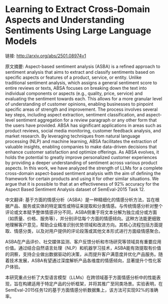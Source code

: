 # Learning to Extract Cross-Domain Aspects and Understanding Sentiments Using Large Language Models

链接: http://arxiv.org/abs/2501.08974v1

原文摘要:
Aspect-based sentiment analysis (ASBA) is a refined approach to sentiment
analysis that aims to extract and classify sentiments based on specific aspects
or features of a product, service, or entity. Unlike traditional sentiment
analysis, which assigns a general sentiment score to entire reviews or texts,
ABSA focuses on breaking down the text into individual components or aspects
(e.g., quality, price, service) and evaluating the sentiment towards each. This
allows for a more granular level of understanding of customer opinions,
enabling businesses to pinpoint specific areas of strength and improvement. The
process involves several key steps, including aspect extraction, sentiment
classification, and aspect-level sentiment aggregation for a review paragraph
or any other form that the users have provided. ABSA has significant
applications in areas such as product reviews, social media monitoring,
customer feedback analysis, and market research. By leveraging techniques from
natural language processing (NLP) and machine learning, ABSA facilitates the
extraction of valuable insights, enabling companies to make data-driven
decisions that enhance customer satisfaction and optimize offerings. As ABSA
evolves, it holds the potential to greatly improve personalized customer
experiences by providing a deeper understanding of sentiment across various
product aspects. In this work, we have analyzed the strength of LLMs for a
complete cross-domain aspect-based sentiment analysis with the aim of defining
the framework for certain products and using it for other similar situations.
We argue that it is possible to that at an effectiveness of 92\% accuracy for
the Aspect Based Sentiment Analysis dataset of SemEval-2015 Task 12.

中文翻译:
基于方面的情感分析（ASBA）是一种精细化的情感分析方法，旨在根据产品、服务或实体的特定属性或特征来提取和分类情感。与传统情感分析对整个评论或文本赋予整体情感评分不同，ASBA侧重于将文本分解为独立成分或方面（如质量、价格、服务等），并分别评估每个方面的情感倾向。这种方法能更细致地理解客户意见，帮助企业精准识别优势领域和改进方向。其核心流程包括方面提取、情感分类，以及对用户提供的评论段落或其他文本形式进行方面级情感聚合。

ASBA在产品评价、社交媒体监测、客户反馈分析和市场研究等领域具有重要应用价值。通过结合自然语言处理（NLP）和机器学习技术，ASBA能有效提取有价值的洞察，支持企业做出数据驱动的决策，从而提升客户满意度并优化产品服务。随着技术发展，ASBA有望通过深度解析产品各维度的情感倾向，显著提升个性化客户体验。

本研究重点分析了大型语言模型（LLMs）在跨领域基于方面情感分析中的性能表现，旨在构建适用于特定产品的分析框架，并将其推广至同类场景。实验表明，在SemEval-2015任务12的基于方面情感分析数据集上，该方法可实现92%的准确率。
